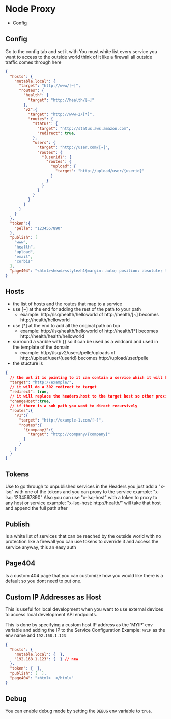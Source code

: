 Node Proxy
===

- Config

Config
---

Go to the config tab and set it with 
You must white list every service you want to access to the outside world think of it like a firewall all outside traffic comes through here

```json
{
  "hosts": {
    "mutable.local": {
      "target": "http://www/[~]",
      "routes": {
        "health": {
          "target": "http://health/[~]"
        },
        "v2":{
          "target": "http://www-2/[*]",
          "routes": {
            "status": {
              "target": "http://status.aws.amazon.com",
              "redirect": true,
            },
            "users": {
              "target": "http://user.com/[~]",
              "routes": {
                "{userid}": {
                  "routes": {
                    "upload": {
                      "target": "http://upload/user/{userid}"
                    }
                  }
                }
              }
            }
          }
        }
      }
    }
  },
  "token":{ 
    "pelle": "1234567890"
  },
  "publish": [
    "www",
    "health",
    "upload",
    "email",
    "corbis"
  ],
  "page404": "<html><head><style>h1{margin: auto; position: absolute; top: 0; left: 0; right: 0; bottom: 0; height: 100px; font-family: 'arial'; font-weight: 100; color: #555; text-align: center; }body{background:#000;}</style></head><body><h1>404 Not Found</h1></body></html>"
}
```

Hosts
---
- the list of hosts and the routes that map to a service 
- use [~] at the end for adding the rest of the path to your path 
  - example: http://lsq/health/helloworld of http://health/[~] becomes http://health/helloworld
- use [*] at the end to add all the original path on top
  - example: http://lsq/health/helloworld of http://health/[*] becomes http://health/health/helloworld
- surround a varible with {} so it can be used as a wildcard and used in the template of the domain
  - example: http://lsq/v2/users/pelle/uploads of http://upload/user/{userid} becomes http://upload/user/pelle
- the stucture is 
```json 
{
  // the url it is pointing to it can contain a service which it will be replaced with real host
  "target": "http://example/",
  // it will do a 302 redirect to target
  "redirect": true, 
  // it will replace the headers.host to the target host so other proxies know how to route
  "changeHost":true,
  // if there is a sub path you want to direct recursively 
  "routes":{
    "v1":{
      "target": "http://example-1.com/[~]",
      "routes":{
        "{company}":{
          "target": "http://company/{company}"
        }
      }
    }
  }
}
```

Tokens
---
Use to go through to unpublished services 
in the Headers you just add a "x-lsq" with one of the tokens and you can proxy to the service
example: "x-lsq: 1234567890" 
Also you can use "x-lsq-host" with a token to proxy to any host or service 
example: "x-lsq-host: http://health/" will take that host and append the full path after
  
Publish
---
Is a white list of services that can be reached by the outside world with no protection like a firewall
you can use tokens to override it and access the service anyway, this an easy auth

Page404
---
Is a custom 404 page that you can customize how you would like there is a default so you dont need to put one.

Custom IP Addresses as Host
---
This is useful for local development when you want to use external devices to access local development API endpoints. 

This is done by specifying a custom host IP address as the 'MYIP' env variable and adding the IP to the Service Configuration
Example:
`MYIP` as the env name and `192.168.1.123`

```json
{
  "hosts": {
    "mutable.local": {  },
    "192.168.1.123": {  } // new
  },
  "token": {  },
  "publish": [  ],
  "page404": "<html>  </html>"
}
```

Debug
---
You can enable debug mode by setting the `DEBUG` env variable to `true`.
